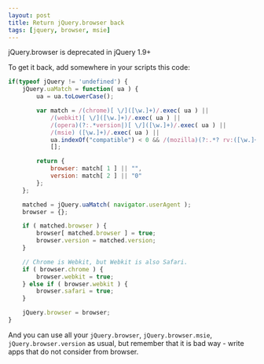 ```yaml
---
layout: post
title: Return jQuery.browser back
tags: [jquery, browser, msie]
---
```


jQuery.browser is deprecated in jQuery 1.9+

To get it back, add somewhere in your scripts this code:

```js
if(typeof jQuery != 'undefined') {
	jQuery.uaMatch = function( ua ) {
		ua = ua.toLowerCase();

		var match = /(chrome)[ \/]([\w.]+)/.exec( ua ) ||
			/(webkit)[ \/]([\w.]+)/.exec( ua ) ||
			/(opera)(?:.*version|)[ \/]([\w.]+)/.exec( ua ) ||
			/(msie) ([\w.]+)/.exec( ua ) ||
			ua.indexOf("compatible") < 0 && /(mozilla)(?:.*? rv:([\w.]+)|)/.exec( ua ) ||
			[];

		return {
			browser: match[ 1 ] || "",
			version: match[ 2 ] || "0"
		};
	};

	matched = jQuery.uaMatch( navigator.userAgent );
	browser = {};

	if ( matched.browser ) {
		browser[ matched.browser ] = true;
		browser.version = matched.version;
	}

	// Chrome is Webkit, but Webkit is also Safari.
	if ( browser.chrome ) {
		browser.webkit = true;
	} else if ( browser.webkit ) {
		browser.safari = true;
	}

	jQuery.browser = browser;
}
```

And you can use all your `jQuery.browser`, `jQuery.browser.msie`, `jQuery.browser.version` as usual, but remember that it is bad way - write apps that do not consider from browser.
